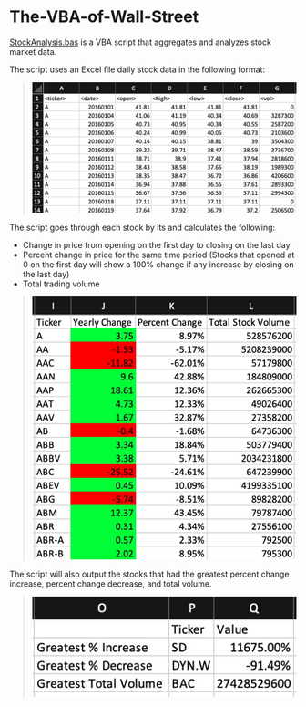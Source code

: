 # The-VBA-of-Wall-Street
[StockAnalysis.bas](StockAnalysis.bas) is a VBA script that aggregates and analyzes stock market data.

The script uses an Excel file daily stock data in the following format:
>![stock data](readme-images/stock-data.jpg?raw=true "Stock Data")

The script goes through each stock by its and calculates the following:
* Change in price from opening on the first day to closing on the last day
* Percent change in price for the same time period (Stocks that opened at 0 on the first day will show a 100% change if any increase by closing on the last day)
* Total trading volume
>![stock calculations](readme-images/aggregated-stock-data-1.jpg?raw=true "Calculations")

The script will also output the stocks that had the greatest percent change increase, percent change decrease, and total volume.
>![stock calculations](readme-images/aggregated-stock-data-2.jpg?raw=true "Calculations")


 